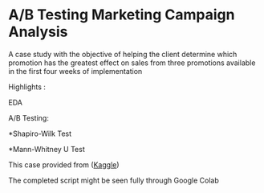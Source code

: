 # A/B Testing Marketing Campaign Analysis

A case study with the objective of helping the client determine which promotion has the greatest effect on sales from three promotions available in the first four weeks of implementation

Highlights :

EDA

A/B Testing:

*Shapiro-Wilk Test

*Mann-Whitney U Test

This case provided from ([Kaggle](https://www.kaggle.com/datasets/chebotinaa/fast-food-marketing-campaign-ab-test))

The completed script might be seen fully through Google Colab
